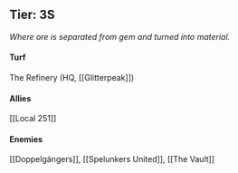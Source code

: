 ---
---

## Tier: 3S
*Where ore is separated from gem and turned into material.*

#### **Turf**
The Refinery (HQ, [[Glitterpeak]])

#### **Allies**
[[Local 251]]

#### **Enemies**
[[Doppelgängers]], [[Spelunkers United]], [[The Vault]]